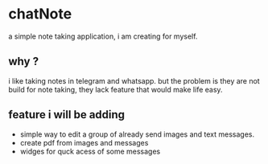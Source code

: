 # chatNote
a simple note taking application, i am creating for myself.

## why ?
i like taking notes in telegram and whatsapp. but the problem is they are
not build for note taking, they lack feature that would make life easy.

## feature i will be adding
- simple way to edit a group of already send images and text messages.
- create pdf from images and messages
- widges for quck acess of some messages
